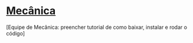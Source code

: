 # [Mecânica](https://fatequino.com.br/construcao-do-fatequino/mecanica/)

[Equipe de Mecânica: preencher tutorial de como baixar, instalar e rodar o código]
